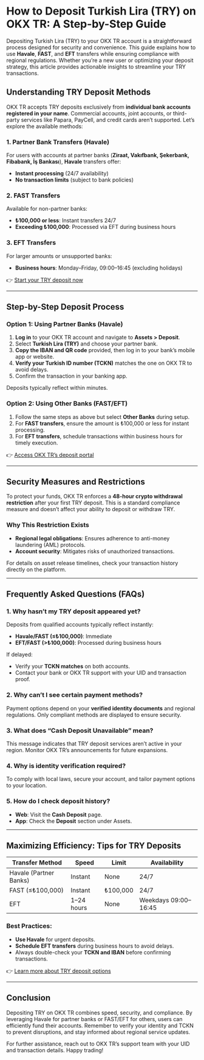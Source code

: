 # How to Deposit Turkish Lira (TRY) on OKX TR: A Step-by-Step Guide  

Depositing Turkish Lira (TRY) to your OKX TR account is a straightforward process designed for security and convenience. This guide explains how to use **Havale**, **FAST**, and **EFT** transfers while ensuring compliance with regional regulations. Whether you’re a new user or optimizing your deposit strategy, this article provides actionable insights to streamline your TRY transactions.  

## Understanding TRY Deposit Methods  

OKX TR accepts TRY deposits exclusively from **individual bank accounts registered in your name**. Commercial accounts, joint accounts, or third-party services like Papara, PayCell, and credit cards aren’t supported. Let’s explore the available methods:  

### 1. Partner Bank Transfers (Havale)  
For users with accounts at partner banks (**Ziraat, Vakıfbank, Şekerbank, Fibabank, İş Bankası**), **Havale** transfers offer:  
- **Instant processing** (24/7 availability)  
- **No transaction limits** (subject to bank policies)  

### 2. FAST Transfers  
Available for non-partner banks:  
- **₺100,000 or less**: Instant transfers 24/7  
- **Exceeding ₺100,000**: Processed via EFT during business hours  

### 3. EFT Transfers  
For larger amounts or unsupported banks:  
- **Business hours**: Monday–Friday, 09:00–16:45 (excluding holidays)  

👉 [Start your TRY deposit now](https://bit.ly/okx-bonus)  

---

## Step-by-Step Deposit Process  

### Option 1: Using Partner Banks (Havale)  
1. **Log in** to your OKX TR account and navigate to **Assets > Deposit**.  
2. Select **Turkish Lira (TRY)** and choose your partner bank.  
3. **Copy the IBAN and QR code** provided, then log in to your bank’s mobile app or website.  
4. **Verify your Turkish ID number (TCKN)** matches the one on OKX TR to avoid delays.  
5. Confirm the transaction in your banking app.  

Deposits typically reflect within minutes.  

### Option 2: Using Other Banks (FAST/EFT)  
1. Follow the same steps as above but select **Other Banks** during setup.  
2. For **FAST transfers**, ensure the amount is ₺100,000 or less for instant processing.  
3. For **EFT transfers**, schedule transactions within business hours for timely execution.  

👉 [Access OKX TR’s deposit portal](https://bit.ly/okx-bonus)  

---

## Security Measures and Restrictions  

To protect your funds, OKX TR enforces a **48-hour crypto withdrawal restriction** after your first TRY deposit. This is a standard compliance measure and doesn’t affect your ability to deposit or withdraw TRY.  

### Why This Restriction Exists  
- **Regional legal obligations**: Ensures adherence to anti-money laundering (AML) protocols.  
- **Account security**: Mitigates risks of unauthorized transactions.  

For details on asset release timelines, check your transaction history directly on the platform.  

---

## Frequently Asked Questions (FAQs)  

### 1. Why hasn’t my TRY deposit appeared yet?  
Deposits from qualified accounts typically reflect instantly:  
- **Havale/FAST (≤₺100,000)**: Immediate  
- **EFT/FAST (>₺100,000)**: Processed during business hours  

If delayed:  
- Verify your **TCKN matches** on both accounts.  
- Contact your bank or OKX TR support with your UID and transaction proof.  

### 2. Why can’t I see certain payment methods?  
Payment options depend on your **verified identity documents** and regional regulations. Only compliant methods are displayed to ensure security.  

### 3. What does “Cash Deposit Unavailable” mean?  
This message indicates that TRY deposit services aren’t active in your region. Monitor OKX TR’s announcements for future expansions.  

### 4. Why is identity verification required?  
To comply with local laws, secure your account, and tailor payment options to your location.  

### 5. How do I check deposit history?  
- **Web**: Visit the **Cash Deposit** page.  
- **App**: Check the **Deposit** section under Assets.  

---

## Maximizing Efficiency: Tips for TRY Deposits  

| Transfer Method | Speed | Limit | Availability |  
|-----------------|-------|-------|--------------|  
| Havale (Partner Banks) | Instant | None | 24/7 |  
| FAST (≤₺100,000) | Instant | ₺100,000 | 24/7 |  
| EFT | 1–24 hours | None | Weekdays 09:00–16:45 |  

### Best Practices:  
- **Use Havale** for urgent deposits.  
- **Schedule EFT transfers** during business hours to avoid delays.  
- Always double-check your **TCKN and IBAN** before confirming transactions.  

👉 [Learn more about TRY deposit options](https://bit.ly/okx-bonus)  

---

## Conclusion  

Depositing TRY on OKX TR combines speed, security, and compliance. By leveraging Havale for partner banks or FAST/EFT for others, users can efficiently fund their accounts. Remember to verify your identity and TCKN to prevent disruptions, and stay informed about regional service updates.  

For further assistance, reach out to OKX TR’s support team with your UID and transaction details. Happy trading!